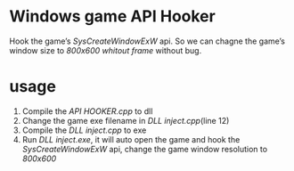 Windows game API Hooker
===============

Hook the game’s *SysCreateWindowExW* api. So we can chagne the game’s window size to *800x600 whitout frame*  without bug.

# usage
1. Compile the *API HOOKER.cpp* to dll
2. Change the game exe filename in *DLL inject.cpp*(line 12)
3. Compile the *DLL inject.cpp* to exe
4. Run *DLL inject.exe*, it will auto open the game and hook the *SysCreateWindowExW* api, change the game window resolution to *800x600*
